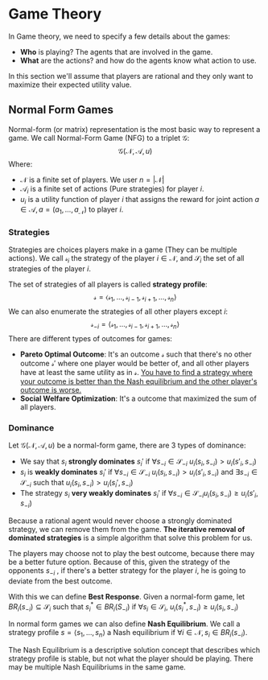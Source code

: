 # Game Theory

In Game theory, we need to specify a few details about the games:

- **Who** is playing? The agents that are involved in the game.
- **What** are the actions? and how do the agents know what action to use.

In this section we'll assume that players are rational and they only want to maximize their expected utility value.

## Normal Form Games

Normal-form (or matrix) representation is the most basic way to represent a game. We call Normal-Form Game (NFG) to a triplet $\mathcal G$:
$$
\mathcal G(\mathcal N, \mathcal A ,u)
$$
Where:

- $\mathcal N$ is a finite set of players. We user $n = |\mathcal N|$
- $\mathcal A_i$ is a finite set of actions (Pure strategies) for player $i$.
- $u_i$ is  a utility function of player $i$ that assigns the reward for joint action $a \in \mathcal A, a =(a_1,\dots,a_\mathcal{N})$ to player $i$.

### Strategies

Strategies are choices players make in a game (They can be multiple actions). We call $\mathcal s_i$ the strategy of the player $i \in \mathcal N$, and $\mathcal S_i$ the set of all strategies of the player $i$.

The set of strategies of all players is called **strategy profile**:
$$
\mathcal s = \langle \mathcal s_1, \dots,\mathcal s_{i-1},\mathcal s_{i+1}, \dots, \mathcal s_n \rangle
$$
We can also enumerate the strategies of all other players except $i$:
$$
\mathcal s_{-i} = \langle \mathcal s_1, \dots,\mathcal s_{i-1},\mathcal s_{i+1}, \dots, \mathcal s_n \rangle
$$
There are different types of outcomes for games:

- **Pareto Optimal Outcome**: It's an outcome $\mathcal s$ such that there's no other outcome $\mathcal s'$ where one player would be better of, and all other players have at least the same utility as in $\mathcal s$. <u>You have to find a strategy where your outcome is better than the Nash equilibrium and the other player's outcome is worse.</u>
- **Social Welfare Optimization**: It's a outcome that maximized the sum of all players.

### Dominance

Let $\mathcal G(\mathcal N, \mathcal A,u)$ be a normal-form game, there are 3 types of dominance:

-  We say that $s_i$ **strongly dominates** $s_i'$ if $\forall s_{-i} \in \mathcal S_{-i}$ $u_i(s_i,s_{-i}) > u_i(s'_i,s_{-i})$
- $s_i$ is **weakly dominates** $s_i'$ if $\forall s_{-i} \in \mathcal S_{-i}$ $u_i(s_i,s_{-i}) > u_i(s'_i,s_{-i})$ and $\exists s_{-i} \in \mathcal S_{-i}$ such that $u_i(s_i,s_{-i}) > u_i(s_i',s_{-i})$
- The strategy $s_i$ **very weakly dominates** $s_i'$ if $\forall s_{-i} \in \mathcal S_{-i} u_i(s_i,s_{-i}) \ge u_i(s'_i,s_{-i})$

Because a rational agent would never choose a strongly dominated strategy, we can remove them from the game. **The iterative removal of dominated strategies** is a simple algorithm that solve this problem for us.

The players may choose not to play the best outcome, because there may be a better future option. Because of this, given the strategy of the opponents $s_{-i}$ , if there's a better strategy for the player $i$, he is going to deviate from the best outcome.

With this we can define **Best Response**. Given a normal-form game, let $BR_i(s_{-i}) \subseteq \mathcal S_i$ such that $s_i^* \in BR_i(S_{-i})$ if $\forall s_i \in \mathcal S_i,$ $u_i(s_i^*,s_{-i}) \ge u_i(s_i,s_{-i})$

In normal form games we can also define **Nash Equilibrium**. We call a strategy profile $s = \langle s_1,\dots,s_n \rangle$ a Nash equilibrium if $\forall i \in \mathcal N, s_i \in BR_i(s_{-i})$.

The Nash Equilibrium is a descriptive solution concept that describes which strategy profile is stable, but not what the player should be playing. There may be multiple Nash Equilibriums in the same game.